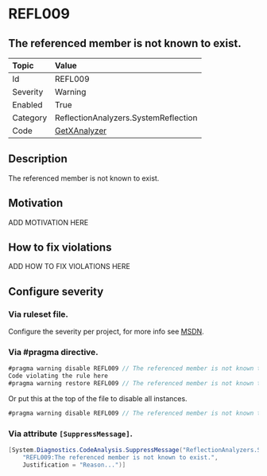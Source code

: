 # REFL009
## The referenced member is not known to exist.

| Topic    | Value
| :--      | :--
| Id       | REFL009
| Severity | Warning
| Enabled  | True
| Category | ReflectionAnalyzers.SystemReflection
| Code     | [GetXAnalyzer]([GetXAnalyzer](https://github.com/DotNetAnalyzers/ReflectionAnalyzers/blob/master/ReflectionAnalyzers/NodeAnalzers/GetXAnalyzer.cs))

## Description

The referenced member is not known to exist.

## Motivation

ADD MOTIVATION HERE

## How to fix violations

ADD HOW TO FIX VIOLATIONS HERE

<!-- start generated config severity -->
## Configure severity

### Via ruleset file.

Configure the severity per project, for more info see [MSDN](https://msdn.microsoft.com/en-us/library/dd264949.aspx).

### Via #pragma directive.
```C#
#pragma warning disable REFL009 // The referenced member is not known to exist.
Code violating the rule here
#pragma warning restore REFL009 // The referenced member is not known to exist.
```

Or put this at the top of the file to disable all instances.
```C#
#pragma warning disable REFL009 // The referenced member is not known to exist.
```

### Via attribute `[SuppressMessage]`.

```C#
[System.Diagnostics.CodeAnalysis.SuppressMessage("ReflectionAnalyzers.SystemReflection", 
    "REFL009:The referenced member is not known to exist.", 
    Justification = "Reason...")]
```
<!-- end generated config severity -->